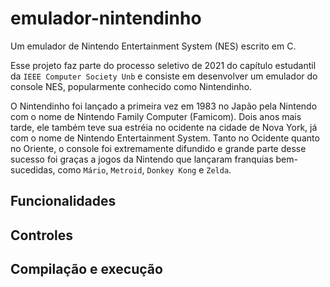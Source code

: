 # emulador-nintendinho
Um emulador de Nintendo Entertainment System (NES) escrito em C.

Esse projeto faz parte do processo seletivo de 2021 do capítulo estudantil da ```IEEE Computer Society Unb``` e consiste em desenvolver um emulador do console NES, popularmente conhecido como Nintendinho.

O Nintendinho foi lançado a primeira vez em 1983 no Japão pela Nintendo com o nome de Nintendo Family Computer (Famicom). Dois anos mais tarde, ele também teve sua estréia no ocidente na cidade de Nova York, já com o nome de Nintendo Entertainment System. Tanto no Ocidente quanto no Oriente, o console foi extremamente difundido e grande parte desse sucesso foi graças a jogos da Nintendo que lançaram franquias bem-sucedidas, como ```Mário```, ```Metroid```, ```Donkey Kong``` e ```Zelda```.

## Funcionalidades

## Controles

## Compilação e execução


